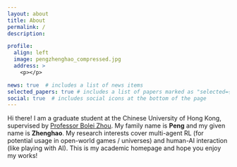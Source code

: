 ```yaml
---
layout: about
title: About
permalink: /
description: 

profile:
  align: left
  image: pengzhenghao_compressed.jpg
  address: >
    <p></p>

news: true  # includes a list of news items
selected_papers: true # includes a list of papers marked as "selected={true}"
social: true  # includes social icons at the bottom of the page
---
```


Hi there! I am a graduate student at the Chinese University of Hong Kong, supervised by [Professor Bolei Zhou](https://boleizhou.github.io).
My family name is **Peng** and my given name is **Zhenghao**.
My research interests cover multi-agent RL (for potential usage in open-world games / universes) and human-AI 
interaction (like playing with AI). 
This is my academic homepage and hope you enjoy my works!